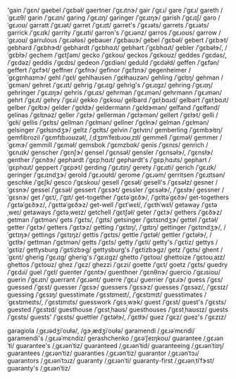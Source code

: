 'gain	/ˈɡɛn/
gaebel	/ˈɡɛbəɫ/
gaertner	/ˈɡɛɹtnɝ/
gair	/ˈɡɛɹ/
gare	/ˈɡɛɹ/
gareth	/ˈɡɛɹɪθ/
garin	/ˈɡɛɹɪn/
garing	/ˈɡɛɹɪŋ/
garinger	/ˈɡɛɹɪŋɝ/
garish	/ˈɡɛɹɪʃ/
garo	/ˈɡɛɹoʊ/
garratt	/ˈɡɛɹət/
garret	/ˈɡɛɹɪt/
garret's	/ˈɡɛɹəts/
garrets	/ˈɡɛɹəts/
garrick	/ˈɡɛɹɪk/
garrity	/ˈɡɛɹɪti/
garron's	/ˈɡɛɹənz/
garros	/ˈɡɛɹoʊs/
garrow	/ˈɡɛɹoʊ/
garrulous	/ˈɡɛɹəɫəs/
gebauer	/ˈɡɛbaʊɝ/
gebel	/ˈɡɛbəɫ/
gebert	/ˈɡɛbɝt/
gebhard	/ˈɡɛbhɝd/
gebhardt	/ˈɡɛbhɑɹt/
gebhart	/ˈɡɛbhɑɹt/
gebler	/ˈɡɛbəɫɝ/, /ˈɡɛbɫɝ/
gechem	/ˈɡɛtʃəm/
gecko	/ˈɡɛkoʊ/
geckos	/ˈɡɛkoʊz/
geddes	/ˈɡɛdəs/, /ˈɡɛdəz/
geddis	/ˈɡɛdɪs/
gedeon	/ˈɡɛdiən/
geduld	/ˈɡɛdəɫd/
geffen	/ˈɡɛfən/
geffert	/ˈɡɛfɝt/
geffner	/ˈɡɛfnɝ/
gefinor	/ˈɡɛfɪnɝ/
gegenheimer	/ˈɡɛɡɪnhaɪmɝ/
gehl	/ˈɡɛɫ/
gehlhausen	/ˈɡɛɫhaʊzən/
gehling	/ˈɡɛɫɪŋ/
gehman	/ˈɡɛmən/
gehret	/ˈɡɛɹɪt/
gehrig	/ˈɡɛɹɪɡ/
gehrig's	/ˈɡɛɹɪɡz/
gehring	/ˈɡɛɹɪŋ/
gehringer	/ˈɡɛɹɪŋɝ/
gehris	/ˈɡɛɹɪs/
gehrman	/ˈɡɛɹmən/
gehrmann	/ˈɡɛɹmən/
gehrt	/ˈɡɛɹt/
gehry	/ˈɡɛɹi/
gekko	/ˈɡɛkoʊ/
gelbard	/ˈɡɛɫˌbɑɹd/
gelbart	/ˈɡɛɫˌbɑɹt/
gelber	/ˈɡɛɫbɝ/
gelder	/ˈɡɛɫdɝ/
geldermann	/ˈɡɛɫdɝmən/
gelfand	/ˈɡɛɫfənd/
gelinas	/ˈɡɛɫɪnəz/
geller	/ˈɡɛɫɝ/
gellerman	/ˈɡɛɫɝmən/
gellert	/ˈɡɛɫɝt/
gelli	/ˈɡɛɫi/
gellis	/ˈɡɛɫɪs/
gellman	/ˈɡɛɫmən/
gellner	/ˈɡɛɫnɝ/
gelman	/ˈɡɛɫmən/
gelsinger	/ˈɡɛɫsɪndʒɝ/
geltz	/ˈɡɛɫts/
gelvin	/ˈɡɛɫvɪn/
gemberling	/ˈɡɛmbɝɫɪŋ/
gemfibrozil	/ˈɡɛmfɪbɹoʊzəɫ/, /ˌdʒɪmˈfeɪbɹoʊˌzɪɫ/
gemmell	/ˈɡɛməɫ/
gemmer	/ˈɡɛmɝ/
gemmill	/ˈɡɛməɫ/
gemsbok	/ˈɡɛmzbɑk/
genis	/ˈɡɛnɪs/
genrich	/ˈɡɛnɹɪk/
genscher	/ˈɡɛnʃɝ/
gensel	/ˈɡɛnsəɫ/
gensler	/ˈɡɛnsəɫɝ/, /ˈɡɛnsɫɝ/
genther	/ˈɡɛnðɝ/
gephardt	/ˈɡɛpˌhɑɹt/
gephardt's	/ˈɡɛpˌhɑɹts/
gephart	/ˈɡɛphɑɹt/
geppert	/ˈɡɛpɝt/
gerding	/ˈɡɛɹtɪŋ/
gerety	/ˈɡɛɹɪti/
gerich	/ˈɡɛɹɪk/
geringer	/ˈɡɛɹɪndʒɝ/
gerold	/ˈɡɛɹoʊɫd/
gerome	/ˈɡɛɹəm/
gerritsen	/ˈɡɛɹɪtsən/
geschke	/ˈɡɛʃk/
gesco	/ˈɡɛskoʊ/
gesell	/ˈɡɛsəɫ/
gesell's	/ˈɡɛsəɫz/
gesner	/ˈɡɛsnɝ/
gessel	/ˈɡɛsəɫ/
gessert	/ˈɡɛsɝt/
gessler	/ˈɡɛsəɫɝ/, /ˈɡɛsɫɝ/
gessner	/ˈɡɛsnɝ/
get	/ˈɡɛt/, /ˈɡɪt/
get-together	/ˈɡɛtəˈɡɛðɝ/, /ˈɡɛttəˈɡɛðɝ/
get-togethers	/ˈɡɛtəˈɡɛðɝz/, /ˈɡɛttəˈɡɛðɝz/
get-well	/ˈɡɛtˈwɛɫ/, /ˈɡɛthˈwɛɫ/
getaway	/ˈɡɛtəˌweɪ/
getaways	/ˈɡɛtəˌweɪz/
getchell	/ˈɡɛtʃəɫ/
geter	/ˈɡɛtɝ/
gethers	/ˈɡɛðɝz/
getman	/ˈɡɛtmən/
gets	/ˈɡɛts/, /ˈɡɪts/
getsinger	/ˈɡɛtsɪndʒɝ/
gettel	/ˈɡɛtəɫ/
getter	/ˈɡɛtɝ/
getters	/ˈɡɛtɝz/
getting	/ˈɡɛtɪŋ/, /ˈɡɪtɪŋ/
gettinger	/ˈɡɛtɪndʒɝ/, /ˈɡɛtɪŋɝ/
gettings	/ˈɡɛtɪŋz/
gettis	/ˈɡɛtɪs/
gettle	/ˈɡɛtəɫ/
gettler	/ˈɡɛtəɫɝ/, /ˈɡɛtɫɝ/
gettman	/ˈɡɛtmən/
getts	/ˈɡɛts/
getty	/ˈɡɛti/
getty's	/ˈɡɛtiz/
gettys	/ˈɡɛtiz/
gettysburg	/ˈɡɛtizbɝɡ/
gettysburg's	/ˈɡɛtizbɝɡz/
getz	/ˈɡɛts/
ghent	/ˈɡɛnt/
gherig	/ˈɡɛɹɪɡ/
gherig's	/ˈɡɛɹɪɡz/
ghetto	/ˈɡɛtoʊ/
ghettoize	/ˈɡɛtoʊˌaɪz/
ghettos	/ˈɡɛtoʊz/
ghez	/ˈɡɛz/
ghezzi	/ˈɡɛzi/
goette	/ˈɡɛt/
goetz	/ˈɡɛts/
guedry	/ˈɡɛdɹi/
guel	/ˈɡɛɫ/
guenter	/ˈɡɛntɝ/
guenthner	/ˈɡɛnθnɝ/
guercio	/ˈɡɛɹsioʊ/
guerin	/ˈɡɛɹɪn/
guerrant	/ˈɡɛɹənt/
guerre	/ˈɡɛɹ/
guerrier	/ˈɡɛɹiɝ/
guess	/ˈɡɛs/
guessed	/ˈɡɛst/
guesser	/ˈɡɛsɝ/
guessers	/ˈɡɛsɝz/
guesses	/ˈɡɛsəz/, /ˈɡɛsɪz/
guessing	/ˈɡɛsɪŋ/
guesstimate	/ˈɡɛstɪmeɪt/, /ˈɡɛstɪmɪt/
guesstimates	/ˈɡɛstɪmeɪts/, /ˈɡɛstɪmɪts/
guesswork	/ˈɡɛsˌwɝk/
guest	/ˈɡɛst/
guest's	/ˈɡɛsts/
guested	/ˈɡɛstɪd/
guesthouse	/ˈɡɛstˌhaʊs/
guesthouses	/ˈɡɛstˌhaʊsɪz/
guests	/ˈɡɛsts/
guests'	/ˈɡɛsts/
guettler	/ˈɡɛtəɫɝ/, /ˈɡɛtɫɝ/
guez	/ˈɡɛz/
guez's	/ˈɡɛzɪz/

garagiola	/ˌɡɛɹədʒiˈoʊɫə/, /ɡɝˌædʒiˈoʊɫə/
garamendi	/ˌɡɛɹəˈmɛndi/
garamendi's	/ˌɡɛɹəˈmɛndiz/
gerashchenko	/ˌɡɛəˈʃeɪŋkoʊ/
guarantee	/ˌɡɛɹənˈti/
guarantee's	/ˌɡɛɹənˈtiz/
guaranteed	/ˌɡɛɹənˈtid/
guaranteeing	/ˌɡɛɹənˈtiɪŋ/
guarantees	/ˌɡɛɹənˈtiz/
guaranties	/ˌɡɛɹənˈtiz/
guarantor	/ˌɡɛɹənˈtɔɹ/
guarantors	/ˌɡɛɹənˈtɔɹz/
guaranty	/ˌɡɛɹənˈti/
guaranty-first	/ˌɡɛɹənˌtiˈfɝst/
guaranty's	/ˌɡɛɹənˈtiz/
